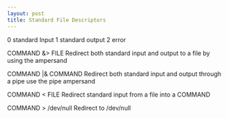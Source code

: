 ```yaml
---
layout: post
title: Standard File Descriptors
---
```


0 standard Input
1 standard output
2 error

COMMAND &> FILE Redirect both standard input and output to a file by using the ampersand

COMMAND |& COMMAND Redirect both standard input and output through a pipe use the pipe ampersand

COMMAND < FILE Redirect standard input from a file into a COMMAND

COMMAND > /dev/null Redirect to /dev/null
